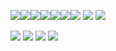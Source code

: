 ![](https://i.imgur.com/vw3SpXg.gif)![](https://i.imgur.com/JgCIrmJ.gif)![](https://i.imgur.com/xRbc5oF.gif)![](https://y2k.neocities.org/buttons/drpepper.gif)![](https://y2k.neocities.org/buttons/ieisevil.gif)![](https://i.imgur.com/ugksSvp.gif)![](https://y2k.neocities.org/buttons/tumblr_static_dmk8gragng0sk48swcwsw0gw.gif)
![](https://i.imgur.com/mYf5szV.png) ![](https://i.imgur.com/YVRhohw.png)

![](https://mikejima.crd.co/assets/images/gallery09/1dadb796.gif?v=05e9d6fa) ![](https://64.media.tumblr.com/9f13b21c97e084ad64bea1367b8bb3d2/b4f54c7f92bc9f3b-bb/s250x400/817bdd016480daec13700e86508b73972d17fa5f.gifv) ![](https://64.media.tumblr.com/fcdb1d791e2b0fa67cc61479b06932f4/6f1804d74e3a3f2b-a1/s250x400/7d4a0f630c9dfbb1e1bdfee207a68139fa85a75f.gifv) ![](https://i.imgur.com/vjW02Hv.gif)

